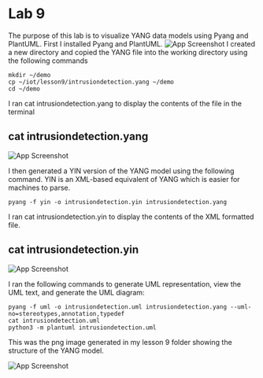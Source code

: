 
# Lab 9

The purpose of this lab is to visualize YANG data models using Pyang and PlantUML. First I installed Pyang and PlantUML.
![App Screenshot](https://github.com/user-attachments/assets/46d1b0e9-2fa4-4e35-be55-32fcea5b89bb)
I created a new directory and copied the YANG file into the working directory using the following commands
```
mkdir ~/demo
cp ~/iot/lesson9/intrusiondetection.yang ~/demo
cd ~/demo
```
I ran cat intrusiondetection.yang to display the contents of the file in the terminal
## cat intrusiondetection.yang
![App Screenshot](https://github.com/user-attachments/assets/8b35f8a2-c882-4fbe-aecf-e18a07812a47)

I then generated a YIN version of the YANG model using the following command. YIN is an XML-based equivalent of YANG which is easier for machines to parse.
```
pyang -f yin -o intrusiondetection.yin intrusiondetection.yang
```
I ran cat intrusiondetection.yin to display the contents of the XML formatted file.
## cat intrusiondetection.yin 
![App Screenshot](https://github.com/user-attachments/assets/2dced473-ac58-4bcb-b667-1d8425dc8c33)

I ran the following commands to generate UML representation, view the UML text, and generate the UML diagram: 
```
pyang -f uml -o intrusiondetection.uml intrusiondetection.yang --uml-no=stereotypes,annotation,typedef
cat intrusiondetection.uml
python3 -m plantuml intrusiondetection.uml
```
This was the png image generated in my lesson 9 folder showing the structure of the YANG model.

![App Screenshot](https://github.com/user-attachments/assets/39bd6467-a293-4ab8-944d-dbd4211c4574)
